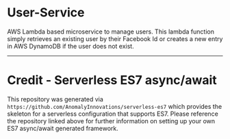 # User-Service
AWS Lambda based microservice to manage users. This lambda function simply retrieves an existing user by their Facebook Id or creates
a new entry in AWS DynamoDB if the user does not exist.

---
# Credit - Serverless ES7 async/await

This repository was generated via `https://github.com/AnomalyInnovations/serverless-es7` which provides the skeleton for a serverless
configuration that supports ES7. Please reference the repository linked above for further information on setting up your own ES7 async/await
generated framework.
